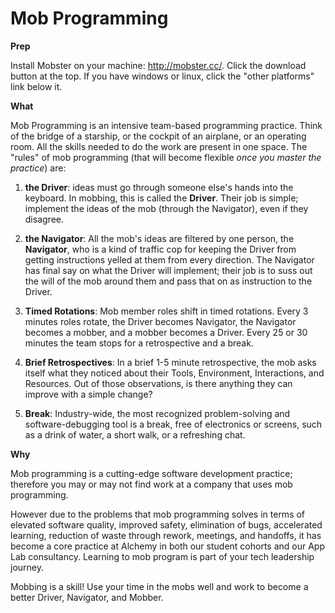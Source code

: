 Mob Programming
==
**Prep**

Install Mobster on your machine: http://mobster.cc/. Click the download button at the top. If you have windows or linux, click the "other platforms" link below it.


**What**

Mob Programming is an intensive team-based programming practice. Think of the bridge of a starship, or the cockpit of an airplane, or an operating room. All the skills needed to do the work are present in one space. The "rules" of mob programming (that will become flexible *once you master the practice*) are:

1. **the Driver**: ideas must go through someone else's hands into the keyboard. In mobbing, this is called the **Driver**. Their job is simple; implement the ideas of the mob (through the Navigator), even if they disagree.

1. **the Navigator**: All the mob's ideas are filtered by one person, the **Navigator**, who is a kind of traffic cop for keeping the Driver from getting instructions yelled at them from every direction. The Navigator has final say on what the Driver will implement; their job is to suss out the will of the mob around them and pass that on as instruction to the Driver.

1. **Timed Rotations**: Mob member roles shift in timed rotations. Every 3 minutes roles rotate, the Driver becomes Navigator, the Navigator becomes a mobber, and a mobber becomes a Driver. Every 25 or 30 minutes the team stops for a retrospective and a break.

1. **Brief Retrospectives**: In a brief 1-5 minute retrospective, the mob asks itself what they noticed about their Tools, Environment, Interactions, and Resources. Out of those observations, is there anything they can improve with a simple change?

1. **Break**: Industry-wide, the most recognized problem-solving and software-debugging tool is a break, free of electronics or screens, such as a drink of water, a short walk, or a refreshing chat.

**Why**

Mob programming is a cutting-edge software development practice; therefore you may or may not find work at a company that uses mob programming. 

However due to the problems that mob programming solves in terms of elevated software quality, improved safety, elimination of bugs, accelerated learning, reduction of waste through rework, meetings, and handoffs, it has become a core practice at Alchemy in both our student cohorts and our App Lab consultancy. Learning to mob program is part of your tech leadership journey.

Mobbing is a skill! Use your time in the mobs well and work to become a better Driver, Navigator, and Mobber.
